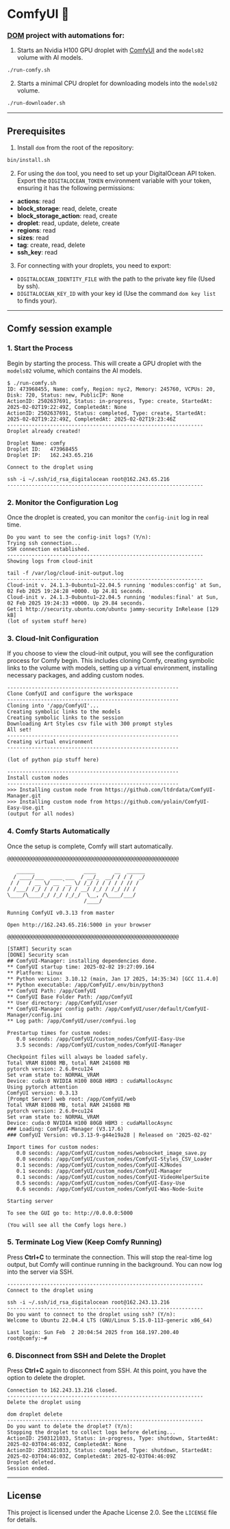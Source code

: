 # ComfyUI 🚀

### [DOM](https://github.com/lvidarte/digitalocean-manager/) project with automations for:

1. Starts an Nvidia H100 GPU droplet with [ComfyUI](https://github.com/comfyanonymous/ComfyUI) and the `models02` volume with AI models.

```bash
./run-comfy.sh
```

2. Starts a minimal CPU droplet for downloading models into the `models02` volume.

```bash
./run-downloader.sh
```

---

## Prerequisites

1. Install `dom` from the root of the repository:

```bash
bin/install.sh
```

2. For using the `dom` tool, you need to set up your DigitalOcean API token. Export the `DIGITALOCEAN_TOKEN` environment variable with your token, ensuring it has the following permissions:

  - **actions**: read
  - **block_storage**: read, delete, create
  - **block_storage_action**: read, create
  - **droplet**: read, update, delete, create
  - **regions**: read
  - **sizes**: read
  - **tag**: create, read, delete
  - **ssh_key**: read

3. For connecting with your droplets, you need to export:

  - `DIGITALOCEAN_IDENTITY_FILE` with the path to the private key file (Used by ssh).
  - `DIGITALOCEAN_KEY_ID` with your key id (Use the command `dom key list` to finds your).

---

## Comfy session example

### 1. Start the Process

Begin by starting the process. This will create a GPU droplet with the `models02` volume, which contains the AI models.

```
$ ./run-comfy.sh 
ID: 473968455, Name: comfy, Region: nyc2, Memory: 245760, VCPUs: 20, Disk: 720, Status: new, PublicIP: None
ActionID: 2502637691, Status: in-progress, Type: create, StartedAt: 2025-02-02T19:22:49Z, CompletedAt: None
ActionID: 2502637691, Status: completed, Type: create, StartedAt: 2025-02-02T19:22:49Z, CompletedAt: 2025-02-02T19:23:46Z
----------------------------------------------------------------
Droplet already created!

Droplet Name: comfy
Droplet ID:   473968455
Droplet IP:   162.243.65.216

Connect to the droplet using

ssh -i ~/.ssh/id_rsa_digitalocean root@162.243.65.216
----------------------------------------------------------------
```

### 2. Monitor the Configuration Log

Once the droplet is created, you can monitor the `config-init` log in real time.

```
Do you want to see the config-init logs? (Y/n): 
Trying ssh connection...
SSH connection established.
----------------------------------------------------------------
Showing logs from cloud-init

tail -f /var/log/cloud-init-output.log
----------------------------------------------------------------
Cloud-init v. 24.1.3-0ubuntu1~22.04.5 running 'modules:config' at Sun, 02 Feb 2025 19:24:28 +0000. Up 24.81 seconds.
Cloud-init v. 24.1.3-0ubuntu1~22.04.5 running 'modules:final' at Sun, 02 Feb 2025 19:24:33 +0000. Up 29.84 seconds.
Get:1 http://security.ubuntu.com/ubuntu jammy-security InRelease [129 kB]
(lot of system stuff here)
```

### 3. Cloud-Init Configuration

If you choose to view the cloud-init output, you will see the configuration process for Comfy begin. This includes cloning Comfy, creating symbolic links to the volume with models, setting up a virtual environment, installing necessary packages, and adding custom nodes.

```
--------------------------------------------------------
Clone ComfyUI and configure the workspace
--------------------------------------------------------
Cloning into '/app/ComfyUI'...
Creating symbolic links to the models
Creating symbolic links to the session
Downloading Art Styles csv file with 300 prompt styles
All set!
--------------------------------------------------------
Creating virtual environment
--------------------------------------------------------

(lot of python pip stuff here)

--------------------------------------------------------
Install custom nodes
--------------------------------------------------------
>>> Installing custom node from https://github.com/ltdrdata/ComfyUI-Manager.git
>>> Installing custom node from https://github.com/yolain/ComfyUI-Easy-Use.git
(output for all nodes)
```

### 4. Comfy Starts Automatically

Once the setup is complete, Comfy will start automatically.

```
@@@@@@@@@@@@@@@@@@@@@@@@@@@@@@@@@@@@@@@@@@@@@@@@@@@@@@@@

   ______                ____      __  ______
  / ____/___  ____ ___  / __/_  __/ / / /  _/
 / /   / __ \/ __ `__ \/ /_/ / / / / / // /  
/ /___/ /_/ / / / / / / __/ /_/ / /_/ // /   
\____/\____/_/ /_/ /_/_/  \__, /\____/___/   
                         /____/              

Running ComfyUI v0.3.13 from master

Open http://162.243.65.216:5000 in your browser

@@@@@@@@@@@@@@@@@@@@@@@@@@@@@@@@@@@@@@@@@@@@@@@@@@@@@@@@

[START] Security scan
[DONE] Security scan
## ComfyUI-Manager: installing dependencies done.
** ComfyUI startup time: 2025-02-02 19:27:09.164
** Platform: Linux
** Python version: 3.10.12 (main, Jan 17 2025, 14:35:34) [GCC 11.4.0]
** Python executable: /app/ComfyUI/.env/bin/python3
** ComfyUI Path: /app/ComfyUI
** ComfyUI Base Folder Path: /app/ComfyUI
** User directory: /app/ComfyUI/user
** ComfyUI-Manager config path: /app/ComfyUI/user/default/ComfyUI-Manager/config.ini
** Log path: /app/ComfyUI/user/comfyui.log

Prestartup times for custom nodes:
   0.0 seconds: /app/ComfyUI/custom_nodes/ComfyUI-Easy-Use
   3.5 seconds: /app/ComfyUI/custom_nodes/ComfyUI-Manager

Checkpoint files will always be loaded safely.
Total VRAM 81008 MB, total RAM 241608 MB
pytorch version: 2.6.0+cu124
Set vram state to: NORMAL_VRAM
Device: cuda:0 NVIDIA H100 80GB HBM3 : cudaMallocAsync
Using pytorch attention
ComfyUI version: 0.3.13
[Prompt Server] web root: /app/ComfyUI/web
Total VRAM 81008 MB, total RAM 241608 MB
pytorch version: 2.6.0+cu124
Set vram state to: NORMAL_VRAM
Device: cuda:0 NVIDIA H100 80GB HBM3 : cudaMallocAsync
### Loading: ComfyUI-Manager (V3.17.6)
### ComfyUI Version: v0.3.13-9-g44e19a28 | Released on '2025-02-02'

Import times for custom nodes:
   0.0 seconds: /app/ComfyUI/custom_nodes/websocket_image_save.py
   0.0 seconds: /app/ComfyUI/custom_nodes/ComfyUI-Styles_CSV_Loader
   0.1 seconds: /app/ComfyUI/custom_nodes/ComfyUI-KJNodes
   0.1 seconds: /app/ComfyUI/custom_nodes/ComfyUI-Manager
   0.1 seconds: /app/ComfyUI/custom_nodes/ComfyUI-VideoHelperSuite
   0.5 seconds: /app/ComfyUI/custom_nodes/ComfyUI-Easy-Use
   0.6 seconds: /app/ComfyUI/custom_nodes/ComfyUI-Was-Node-Suite

Starting server

To see the GUI go to: http://0.0.0.0:5000

(You will see all the Comfy logs here.)
```

### 5. Terminate Log View (Keep Comfy Running)

Press **Ctrl+C** to terminate the connection. This will stop the real-time log output, but Comfy will continue running in the background. You can now log into the server via SSH.

```
----------------------------------------------------------------
Connect to the droplet using

ssh -i ~/.ssh/id_rsa_digitalocean root@162.243.13.216
----------------------------------------------------------------
Do you want to connect to the droplet using ssh? (Y/n): 
Welcome to Ubuntu 22.04.4 LTS (GNU/Linux 5.15.0-113-generic x86_64)

Last login: Sun Feb  2 20:04:54 2025 from 168.197.200.40
root@comfy:~#
```

### 6. Disconnect from SSH and Delete the Droplet

Press **Ctrl+C** again to disconnect from SSH. At this point, you have the option to delete the droplet.

```
Connection to 162.243.13.216 closed.
----------------------------------------------------------------
Delete the droplet using

dom droplet delete 
----------------------------------------------------------------
Do you want to delete the droplet? (Y/n):
Stopping the droplet to collect logs before deleting...
ActionID: 2503121033, Status: in-progress, Type: shutdown, StartedAt: 2025-02-03T04:46:03Z, CompletedAt: None
ActionID: 2503121033, Status: completed, Type: shutdown, StartedAt: 2025-02-03T04:46:03Z, CompletedAt: 2025-02-03T04:46:09Z
Droplet deleted.
Session ended.
```

---

## License

This project is licensed under the Apache License 2.0. See the `LICENSE` file for details.